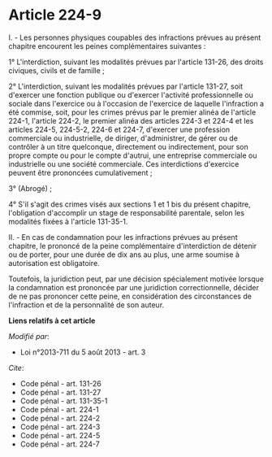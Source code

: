 # Article 224-9

I. - Les personnes physiques coupables des infractions prévues au présent chapitre encourent les peines complémentaires
suivantes : 

1° L'interdiction, suivant les modalités prévues par l'article 131-26, des droits civiques, civils et de famille ; 

2° L'interdiction, suivant les modalités prévues par l'article 131-27, soit d'exercer une fonction publique ou d'exercer
l'activité professionnelle ou sociale dans l'exercice ou à l'occasion de l'exercice de laquelle l'infraction a été commise,
soit, pour les crimes prévus par le premier alinéa de l'article 224-1, l'article 224-2, le premier alinéa des articles 224-3
et 224-4 et les articles 224-5, 224-5-2, 224-6 et 224-7, d'exercer une profession commerciale ou industrielle, de diriger,
d'administrer, de gérer ou de contrôler à un titre quelconque, directement ou indirectement, pour son propre compte ou pour
le compte d'autrui, une entreprise commerciale ou industrielle ou une société commerciale. Ces interdictions d'exercice
peuvent être prononcées cumulativement ; 

3° (Abrogé) ; 

4° S'il s'agit des crimes visés aux sections 1 et 1 bis du présent chapitre, l'obligation d'accomplir un stage de
responsabilité parentale, selon les modalités fixées à l'article 131-35-1. 

II. - En cas de condamnation pour les infractions prévues au présent chapitre, le prononcé de la peine complémentaire
d'interdiction de détenir ou de porter, pour une durée de dix ans au plus, une arme soumise à autorisation est obligatoire. 

Toutefois, la juridiction peut, par une décision spécialement motivée lorsque la condamnation est prononcée par une
juridiction correctionnelle, décider de ne pas prononcer cette peine, en considération des circonstances de l'infraction et
de la personnalité de son auteur.

**Liens relatifs à cet article**

_Modifié par_:

  - Loi n°2013-711 du 5 août 2013 - art. 3

_Cite_:

  - Code pénal - art. 131-26
  - Code pénal - art. 131-27
  - Code pénal - art. 131-35-1
  - Code pénal - art. 224-1
  - Code pénal - art. 224-2
  - Code pénal - art. 224-3
  - Code pénal - art. 224-5
  - Code pénal - art. 224-7
